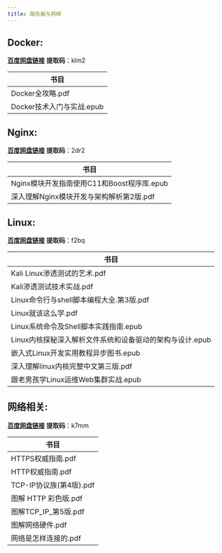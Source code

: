 ```yaml
---
title: 服务器与网络
---
```


## Docker:
[**百度网盘链接**](https://pan.baidu.com/s/14hDwRKfd_HoRW6e7ZcUNXw)  **提取码**：klm2

| 书目                      |
| ------------------------- |
| Docker全攻略.pdf          |
| Docker技术入门与实战.epub |

## Nginx:
[**百度网盘链接**](https://pan.baidu.com/s/1RkjcOQ7oNrPV8tKbtEnXrw)  **提取码**：2dr2

| 书目                                       |
| ------------------------------------------ |
| Nginx模块开发指南使用C11和Boost程序库.epub |
| 深入理解Nginx模块开发与架构解析第2版.pdf   |

## Linux:
[**百度网盘链接**](https://pan.baidu.com/s/1DpEvlZad3pOZ_Ulx89_qvQ)  **提取码**：f2bq

| 书目                                                     |
| -------------------------------------------------------- |
| Kali Linux渗透测试的艺术.pdf                             |
| Kali渗透测试技术实战.pdf                                 |
| Linux命令行与shell脚本编程大全.第3版.pdf                 |
| Linux就该这么学.pdf                                      |
| Linux系统命令及Shell脚本实践指南.epub                    |
| Linux内核探秘深入解析文件系统和设备驱动的架构与设计.epub |  |
| 嵌入式Linux开发实用教程异步图书.epub                     |
| 深入理解linux内核完整中文第三版.pdf                      |
| 跟老男孩学Linux运维Web集群实战.epub                      |

## 网络相关:
[**百度网盘链接**](https://pan.baidu.com/s/15MbIQuVK_II_Js1TKJGz0Q)  **提取码**：k7mm

| 书目                    |
| ----------------------- |
| HTTPS权威指南.pdf       |
| HTTP权威指南.pdf        |
| TCP-IP协议族(第4版).pdf |
| 图解 HTTP 彩色版.pdf    |
| 图解TCP_IP_第5版.pdf    |
| 图解网络硬件.pdf        |
| 网络是怎样连接的.pdf    |